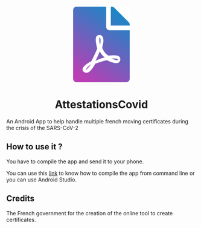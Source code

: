 <p align="center">
  <img src="logo.png" width="150">

  <h1 align="center">AttestationsCovid</h3>
</p>

An Android App to help handle multiple french moving certificates during the crisis of the SARS-CoV-2

## How to use it ?

You have to compile the app and send it to your phone.

You can use this [link](https://developer.android.com/studio/build/building-cmdline) to know how to compile the app from command line or you can use Android Studio.

## Credits

The French government for the creation of the online tool to create certificates.
